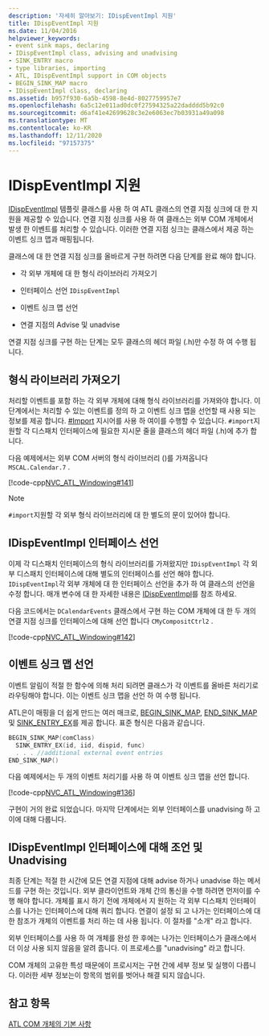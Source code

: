 ```yaml
---
description: '자세히 알아보기: IDispEventImpl 지원'
title: IDispEventImpl 지원
ms.date: 11/04/2016
helpviewer_keywords:
- event sink maps, declaring
- IDispEventImpl class, advising and unadvising
- SINK_ENTRY macro
- type libraries, importing
- ATL, IDispEventImpl support in COM objects
- BEGIN_SINK_MAP macro
- IDispEventImpl class, declaring
ms.assetid: b957f930-6a5b-4598-8e4d-8027759957e7
ms.openlocfilehash: 6a5c12e011ad0dc0f27594325a22dadddd5b92c0
ms.sourcegitcommit: d6af41e42699628c3e2e6063ec7b03931a49a098
ms.translationtype: MT
ms.contentlocale: ko-KR
ms.lasthandoff: 12/11/2020
ms.locfileid: "97157375"
---
```

# <a name="supporting-idispeventimpl"></a>IDispEventImpl 지원

[IDispEventImpl](../atl/reference/idispeventimpl-class.md) 템플릿 클래스를 사용 하 여 ATL 클래스의 연결 지점 싱크에 대 한 지원을 제공할 수 있습니다. 연결 지점 싱크를 사용 하 여 클래스는 외부 COM 개체에서 발생 한 이벤트를 처리할 수 있습니다. 이러한 연결 지점 싱크는 클래스에서 제공 하는 이벤트 싱크 맵과 매핑됩니다.

클래스에 대 한 연결 지점 싱크를 올바르게 구현 하려면 다음 단계를 완료 해야 합니다.

- 각 외부 개체에 대 한 형식 라이브러리 가져오기

- 인터페이스 선언 `IDispEventImpl`

- 이벤트 싱크 맵 선언

- 연결 지점의 Advise 및 unadvise

연결 지점 싱크를 구현 하는 단계는 모두 클래스의 헤더 파일 (.h)만 수정 하 여 수행 됩니다.

## <a name="importing-the-type-libraries"></a>형식 라이브러리 가져오기

처리할 이벤트를 포함 하는 각 외부 개체에 대해 형식 라이브러리를 가져와야 합니다. 이 단계에서는 처리할 수 있는 이벤트를 정의 하 고 이벤트 싱크 맵을 선언할 때 사용 되는 정보를 제공 합니다. [#Import](../preprocessor/hash-import-directive-cpp.md) 지시어를 사용 하 여이를 수행할 수 있습니다. `#import`지원할 각 디스패치 인터페이스에 필요한 지시문 줄을 클래스의 헤더 파일 (.h)에 추가 합니다.

다음 예제에서는 외부 COM 서버의 형식 라이브러리 ()를 가져옵니다 `MSCAL.Calendar.7` .

[!code-cpp[NVC_ATL_Windowing#141](../atl/codesnippet/cpp/supporting-idispeventimpl_1.h)]

> [!NOTE]
> `#import`지원할 각 외부 형식 라이브러리에 대 한 별도의 문이 있어야 합니다.

## <a name="declaring-the-idispeventimpl-interfaces"></a>IDispEventImpl 인터페이스 선언

이제 각 디스패치 인터페이스의 형식 라이브러리를 가져왔지만 `IDispEventImpl` 각 외부 디스패치 인터페이스에 대해 별도의 인터페이스를 선언 해야 합니다. `IDispEventImpl`각 외부 개체에 대 한 인터페이스 선언을 추가 하 여 클래스의 선언을 수정 합니다. 매개 변수에 대 한 자세한 내용은 [IDispEventImpl](../atl/reference/idispeventimpl-class.md)를 참조 하세요.

다음 코드에서는 `DCalendarEvents` 클래스에서 구현 하는 COM 개체에 대 한 두 개의 연결 지점 싱크를 인터페이스에 대해 선언 합니다 `CMyCompositCtrl2` .

[!code-cpp[NVC_ATL_Windowing#142](../atl/codesnippet/cpp/supporting-idispeventimpl_2.h)]

## <a name="declaring-an-event-sink-map"></a>이벤트 싱크 맵 선언

이벤트 알림이 적절 한 함수에 의해 처리 되려면 클래스가 각 이벤트를 올바른 처리기로 라우팅해야 합니다. 이는 이벤트 싱크 맵을 선언 하 여 수행 됩니다.

ATL은이 매핑을 더 쉽게 만드는 여러 매크로, [BEGIN_SINK_MAP](reference/composite-control-macros.md#begin_sink_map), [END_SINK_MAP](reference/composite-control-macros.md#end_sink_map)및 [SINK_ENTRY_EX](reference/composite-control-macros.md#sink_entry_ex)를 제공 합니다. 표준 형식은 다음과 같습니다.

```cpp
BEGIN_SINK_MAP(comClass)
  SINK_ENTRY_EX(id, iid, dispid, func)
  . . . //additional external event entries
END_SINK_MAP()
```

다음 예제에서는 두 개의 이벤트 처리기를 사용 하 여 이벤트 싱크 맵을 선언 합니다.

[!code-cpp[NVC_ATL_Windowing#136](../atl/codesnippet/cpp/supporting-idispeventimpl_3.h)]

구현이 거의 완료 되었습니다. 마지막 단계에서는 외부 인터페이스를 unadvising 하 고이에 대해 다룹니다.

## <a name="advising-and-unadvising-the-idispeventimpl-interfaces"></a>IDispEventImpl 인터페이스에 대해 조언 및 Unadvising

최종 단계는 적절 한 시간에 모든 연결 지점에 대해 advise 하거나 unadvise 하는 메서드를 구현 하는 것입니다. 외부 클라이언트와 개체 간의 통신을 수행 하려면 먼저이를 수행 해야 합니다. 개체를 표시 하기 전에 개체에서 지 원하는 각 외부 디스패치 인터페이스를 나가는 인터페이스에 대해 쿼리 합니다. 연결이 설정 되 고 나가는 인터페이스에 대 한 참조가 개체의 이벤트를 처리 하는 데 사용 됩니다. 이 절차를 "소개" 라고 합니다.

외부 인터페이스를 사용 하 여 개체를 완성 한 후에는 나가는 인터페이스가 클래스에서 더 이상 사용 되지 않음을 알려 줍니다. 이 프로세스를 "unadvising" 라고 합니다.

COM 개체의 고유한 특성 때문에이 프로시저는 구현 간에 세부 정보 및 실행이 다릅니다. 이러한 세부 정보는이 항목의 범위를 벗어나 해결 되지 않습니다.

## <a name="see-also"></a>참고 항목

[ATL COM 개체의 기본 사항](../atl/fundamentals-of-atl-com-objects.md)
